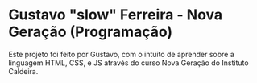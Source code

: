 # Gustavo "slow" Ferreira - Nova Geração (Programação)

Este projeto foi feito por Gustavo, com o intuito de aprender sobre a linguagem HTML, CSS, e JS através do curso Nova Geração do Instituto Caldeira.
